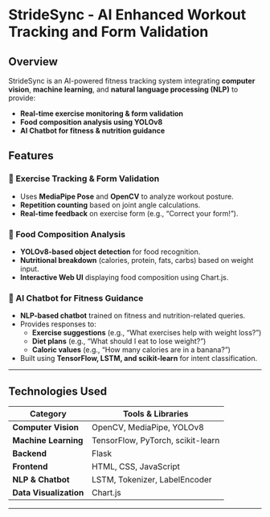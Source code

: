 # StrideSync - AI Enhanced Workout Tracking and Form Validation  

## Overview  
StrideSync is an AI-powered fitness tracking system integrating **computer vision**, **machine learning**, and **natural language processing (NLP)** to provide:  
- **Real-time exercise monitoring & form validation**  
- **Food composition analysis using YOLOv8**  
- **AI Chatbot for fitness & nutrition guidance**  

## Features  

### 💪 Exercise Tracking & Form Validation  
- Uses **MediaPipe Pose** and **OpenCV** to analyze workout posture.  
- **Repetition counting** based on joint angle calculations.  
- **Real-time feedback** on exercise form (e.g., “Correct your form!”).  

### 🍎 Food Composition Analysis  
- **YOLOv8-based object detection** for food recognition.  
- **Nutritional breakdown** (calories, protein, fats, carbs) based on weight input.  
- **Interactive Web UI** displaying food composition using Chart.js.  

### 🤖 AI Chatbot for Fitness Guidance  
- **NLP-based chatbot** trained on fitness and nutrition-related queries.  
- Provides responses to:  
  - **Exercise suggestions** (e.g., “What exercises help with weight loss?”)  
  - **Diet plans** (e.g., “What should I eat to lose weight?”)  
  - **Caloric values** (e.g., “How many calories are in a banana?”)  
- Built using **TensorFlow, LSTM, and scikit-learn** for intent classification.  

---

## Technologies Used  
| Category          | Tools & Libraries  |  
|------------------|------------------|  
| **Computer Vision** | OpenCV, MediaPipe, YOLOv8 |  
| **Machine Learning** | TensorFlow, PyTorch, scikit-learn |  
| **Backend** | Flask |  
| **Frontend** | HTML, CSS, JavaScript |  
| **NLP & Chatbot** | LSTM, Tokenizer, LabelEncoder |  
| **Data Visualization** | Chart.js |  

---

